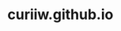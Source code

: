 # curiiw.github.io

<html>	
	<head>
		<title>Cats</title>
		<style>
			*{
				padding: 0;
				margin: 0;
			}
			
			
			.header{
				color: white;
				background: #151c39eB;
				padding: 20px;
				display: flex;
				justify-content: space-between;
				align-items: center;
				padding: 0 50px;
			}
			
			.header-logo
			{
				display: flex;
				align-items: center;
			}
			
			.menu
			{
				display: flex;
				
			}
			
			.menu-item{
				list-style: none;
				padding: 0 10px;
			}
			
			.menu-link{
				text-decoration: none;
				color: white;
			}
			
			.banner-section{
				background: url(img/banner-bg.jpg);
				padding: 100px 0;
				background-size: cover;
			}
			
			.banner-title{
				font-size: 40px;
			}
			
			.banner-text{
				color: white;
				text-align: center;
			}
			
			
			.cards-section{
				padding: 50px 0;
			}
			
			.carda-title, .cards-description{
				color: #151c39;
				text-align: center;
			}
			
			.card
			{
				padding: 25px;
				margin-top: 25px;
				width: 25%;
				background: white;
				box-shadow: 0px 2px 7px #9e90ff;
				text-align: center;
			}
			
			.card:hover
			{ 
				box-shadow: 0px 10px 30px #9e90ff; 
			}

			.card-link
			{
				text-decoration: none;
				color: white;
			}

			.card-button
			{
				text-align: center;
				background: #151c39;
				padding: 10px 70px;
				border-radius: 10px;
			}

			.card-title, .card-text
			{
				margin-bottom: 10px;
			}
			
			.cards{
				display: flex;
				justify-content: space-around;
				flex-wrap: wrap;
			}
			
			.footer
			{
				background: url(img/footer-bg.jpg);
				background-size: cover;
				padding: 100px 0px;
			}
			
			.copyright
			{
				color: white;
			}
			
			.container
			{
				padding: 0 15px;
				margin: 0 auto;
			}
			

			
			.footer
			{
				background: url(img/footer-bg.jpg); /*необходимо прокомментировать каждое свойство!*/
				background-size: cover;
				padding: 100px 0px;
			}

			.copyright
			{
				color: white;
			}

			.footer-row{
				display: flex;
				flex-direction: row;
				justify-content: space-between;
			}

			.social-networks{
				display: flex;
				justify-content: flex-end;
			}

			.footer-logo{
				margin: 10px;
				width: 60px;
				height: 60px;
			}

			.footer-search{
				display: flex;
				justify-content: space-between;
				margin-top:30px;
				align-items: center;
			}

			.footer-search-input{
				height: 40px;
				flex-grow: 3;
				margin-right: 20px;
				border-radius: 10px;
				border: none;
			}

			.footer-search-button{
				height: 40px;
				flex-grow: 2;
				border-radius: 10px;
				text-transform: uppercase;
				font-weight: bold;
			}
			
			
			
			
		</style>
		
	</head>
	<body>
	
		<header class="header">

			<div class="header-logo">
				<img class="logo-img" src="img/cat.png">
				<h1 class="logo-title">CATS</h1>
			</div>
			
			<div class="header-menu">
				<ul class="menu">
					<li class="menu-item">
						<a href="#" class="menu-link">Home</a>
					</li>
					<li class="menu-item">
						<a href="#" class="menu-link">About</a>
					</li>
					<li class="menu-item">
						<a  href="#" class="menu-link">Animals</a>
					</li>
				</ul>
			</div>

		</header>
		
		<main class="main">
		
			<section class="banner-section">
				<div class="banner-text">
					<h1 class="banner-title">Зоомагазин</h1>
					<div class="banner-description">Заведи питомца!</div>
				</div>
			</section>
			
			<section class="cards-section">
				<div class="container">
					<div class="cards-text">
						<h1 class="cards-title">Рекомендуемы животные!</h1>
						<div class="cards-description">Специально для вас</div>
					</div>
					
					<div class="cards">
						<div class="card">
							<img class="card-img" src="img/Vasiliy.jpg">
							<div class="card-body">
								<h3 class="card-title">Кот Василий</h3>
								<div class="card-text">Ищет добрых хозяев!</div>
								<div class="card-button">
									<a class="card-link" href="#">Узнать подробности</a>
								</div>
							</div>
						</div>
						
						<div class="card">
							<img class="card-img" src="img/Vasiliy.jpg">
							<div class="card-body">
								<h3 class="card-title">Кот Василий</h3>
								<div class="card-text">Ищет добрых хозяев!</div>
								<div class="card-button">
									<a class="card-link" href="#">Узнать подробности</a>
								</div>
							</div>
						</div>
						
						<div class="card">
							<img class="card-img" src="img/Vasiliy.jpg">
							<div class="card-body">
								<h3 class="card-title">Кот Василий</h3>
								<div class="card-text">Ищет добрых хозяев!</div>
								<div class="card-button">
									<a class="card-link" href="#">Узнать подробности</a>
								</div>
							</div>
						</div>
						
						<div class="card">
							<img class="card-img" src="img/Vasily.jpg">
							<div class="card-body">
								<h3 class="card-title">Кот Василий</h3>
								<div class="card-text">Ищет добрых хозяев!</div>
								<div class="card-button">
									<a class="card-link" href="#">Узнать подробности</a>
								</div>
							</div>
						</div>
						
						<div class="card">
							<img class="card-img" src="img/Vasily.jpg">
							<div class="card-body">
								<h3 class="card-title">Кот Василий</h3>
								<div class="card-text">Ищет добрых хозяев!</div>
								<div class="card-button">
									<a class="card-link" href="#">Узнать подробности</a>
								</div>
							</div>
						</div>
						
						<div class="card">
							<img class="card-img" src="img/Vasily.jpg">
							<div class="card-body">
								<h3 class="card-title">Кот Василий</h3>
								<div class="card-text">Ищет добрых хозяев!</div>
								<div class="card-button">
									<a class="card-link" href="#">Узнать подробности</a>
								</div>
							</div>
						</div>
						
					</div>
				</div>
			</section>
			
		</main>
		
		<footer class = 'footer'>
        <div class = 'container'>
            <div class = 'footer-row'>
                <div class = 'search'>
                    <div class = 'copyright'>Копирайт 2022. Все права защищены Maximum</div>
                    <div class="footer-search">
                        <input type="text" class="footer-search-input">
                        <button class="footer-search-button">Subscribe</button>
                    </div>
                </div>
                <div class = 'social-networks'>
                    <a href="#"><img class = 'footer-logo' src='img/vk.png'></a>
                    <a href="#"><img class = 'footer-logo' src='img/instagram.png'></a>
                    <a href="#"><img class = 'footer-logo' src='img/youtube.png'></a>
                    <a href="#"><img class = 'footer-logo' src='img/facebook.png'></a>
                </div>
            </div>
        </div>
    </footer>
	
				
	
	</body>
</html>